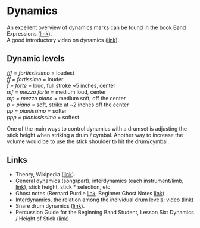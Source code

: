 # Dynamics

An excellent overview of dynamics marks can be found in the book Band Expressions ([link](https://books.google.at/books?id=vRdhuchMvZoC&pg=PP5)).  
A good introductory video on dynamics ([link](https://www.youtube.com/watch?v=UOWApRns4MA)).

## Dynamic levels

_fff = fortississimo_ = loudest  
_ff = fortissimo_ = louder  
_f = forte_ = loud, full stroke ~5 inches, center  
_mf = mezzo forte_ = medium loud, center  
_mp = mezzo piano_ = medium soft, off the center  
_p = piano_ = soft, strike at ~2 inches off the center  
_pp = pianissimo_ = softer  
_ppp = pianississimo_ = softest

One of the main ways to control dynamics with a drumset is adjusting the stick height when striking a drum / cymbal.
Another way to increase the volume would be to use the stick shoulder to hit the drum/cymbal.

## Links

* Theory, Wikipedia ([link](https://en.wikipedia.org/wiki/Dynamics_%28music%29)).
* General dynamics (song/part), interdynamics (each instrument/limb, [link](https://www.youtube.com/watch?v=6nakks5GDnk)), stick height, stick * selection, etc.
* Ghost notes (Bernard Purdie [link](https://www.youtube.com/watch?v=aLHQG20Xsyg), Beginner Ghost Notes [link](http://www.drumlessons.com/drum-lessons/dynamic-drumming/beginner-ghost-notes/))
* Interdynamics, the relation among the individual drum levels; video ([link](https://www.youtube.com/watch?v=6nakks5GDnk))
* Snare drum dynamics ([link](https://www.youtube.com/watch?v=Let79HWUvF8)).
* Percussion Guide for the Beginning Band Student, Lesson Six: Dynamics / Height of Stick ([link](https://books.google.at/books?id=QuvdAgAAQBAJ&lpg=PA12&ots=ljFcDIk3Ld&dq=staccato%20legato%20snare%20drum&pg=PA18#))

